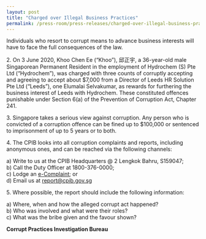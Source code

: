 ```yaml
---
layout: post
title: "Charged over Illegal Business Practices"
permalink: /press-room/press-releases/charged-over-illegal-business-practices/
---
```

Individuals who resort to corrupt means to advance business interests will have to face the full consequences of the law.

2\.      On 3 June 2020, Khoo Chen Ee (“Khoo”), 邱正宇, a 36-year-old male Singaporean Permanent Resident in the employment of Hydrochem (S) Pte Ltd (“Hydrochem”), was charged with three counts of corruptly accepting and agreeing to accept  about $7,000 from a Director of Leeds HR Solution Pte Ltd (“Leeds”), one Elumalai Selvakumar, as rewards for furthering the business interest of Leeds with Hydrochem. These constituted offences punishable under Section 6(a) of the Prevention of Corruption Act, Chapter 241.

3\.      Singapore takes a serious view against corruption. Any person who is convicted of a corruption offence can be fined up to $100,000 or sentenced to imprisonment of up to 5 years or to both.
     
4\.      The CPIB looks into all corruption complaints and reports, including anonymous ones, and can be reached via the following channels:

a) Write to us at the CPIB Headquarters @ 2 Lengkok Bahru, S159047;<br />
b) Call the Duty Officer at 1800-376-0000;<br />
c) Lodge an [e-Complaint](/e-services/e-complaint-for-corrupt-conduct); or<br>
d) Email us at <a class="spamspan" href="mailto:report@cpib.gov.sg">report@cpib.gov.sg</a>

5\.        Where possible, the report should include the following information:

a) Where, when and how the alleged corrupt act happened?<br />
b) Who was involved and what were their roles?<br />
c) What was the bribe given and the favour shown?

**Corrupt Practices Investigation Bureau**
